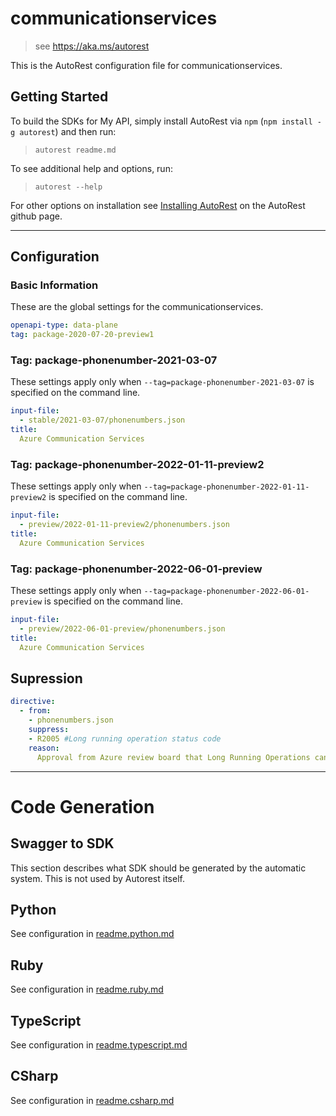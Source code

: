 # communicationservices

> see https://aka.ms/autorest

This is the AutoRest configuration file for communicationservices.

## Getting Started

To build the SDKs for My API, simply install AutoRest via `npm` (`npm install -g autorest`) and then run:

> `autorest readme.md`

To see additional help and options, run:

> `autorest --help`

For other options on installation see [Installing AutoRest](https://aka.ms/autorest/install) on the AutoRest github page.

---

## Configuration

### Basic Information

These are the global settings for the communicationservices.

```yaml
openapi-type: data-plane
tag: package-2020-07-20-preview1
```

### Tag: package-phonenumber-2021-03-07

These settings apply only when `--tag=package-phonenumber-2021-03-07` is specified on the command line.

```yaml $(tag) == 'package-phonenumber-2021-03-07'
input-file:
  - stable/2021-03-07/phonenumbers.json
title:
  Azure Communication Services
```

### Tag: package-phonenumber-2022-01-11-preview2

These settings apply only when `--tag=package-phonenumber-2022-01-11-preview2` is specified on the command line.

```yaml $(tag) == 'package-phonenumber-2022-01-11-preview2'
input-file:
  - preview/2022-01-11-preview2/phonenumbers.json
title:
  Azure Communication Services
```

### Tag: package-phonenumber-2022-06-01-preview

These settings apply only when `--tag=package-phonenumber-2022-06-01-preview` is specified on the command line.

```yaml $(tag) == 'package-phonenumber-2022-06-01-preview'
input-file:
  - preview/2022-06-01-preview/phonenumbers.json
title:
  Azure Communication Services
```

## Supression
``` yaml
directive:
  - from:
    - phonenumbers.json
    suppress:
    - R2005 #Long running operation status code
    reason:
      Approval from Azure review board that Long Running Operations can return 202s.
```

---

# Code Generation

## Swagger to SDK

This section describes what SDK should be generated by the automatic system.
This is not used by Autorest itself.

## Python

See configuration in [readme.python.md](./readme.python.md)

## Ruby

See configuration in [readme.ruby.md](./readme.ruby.md)

## TypeScript

See configuration in [readme.typescript.md](./readme.typescript.md)

## CSharp

See configuration in [readme.csharp.md](./readme.csharp.md)
